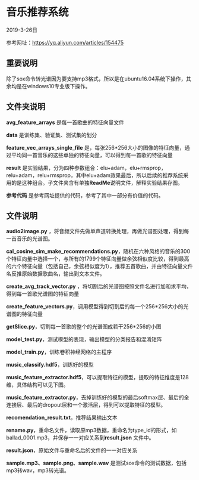 # 音乐推荐系统

2019-3-26日

参考网址：https://yq.aliyun.com/articles/154475

## 重要说明

除了sox命令转光谱因为要支持mp3格式，所以是在ubuntu16.04系统下操作，其余均是在windows10专业版下操作。

## 文件夹说明

**avg_feature_arrays** 是每一首歌曲的特征向量文件

**data** 是训练集、验证集、测试集的划分

**feature_vec_arrays_single_file** 是，每张256*256大小的图像的特征向量，通过平均同一首音乐的这些单独的特征向量，可以得到每一首歌的特征向量

**result** 是实验结果，分为四种参数组合：elu+adam，elu+rmsprop，relu+adam，relu+rmsprop，其中elu+adam效果最后，所以后续的推荐系统采用的是这种组合。子文件夹含有单独**ReadMe**说明文件，解释实验结果存图。

**参考代码** 是参考网址提供的代码，参考了其中一部分有价值的代码。

## 文件说明

**audio2image.py** ，将音频文件先做单声道转换处理，再做光谱图处理，得到每一首音乐的光谱图。

**cal_cosine_sim_make_recommendations.py**，随机在六种风格的音乐的300个特征向量中选择一个，与所有的1799个特征向量做余弦相似度比较，得到最高的六个特征向量（包括自己，余弦相似度为1），推荐五首歌曲，并由特征向量文件名反推原始数据歌曲名，输出到文本文件。

**create_avg_track_vector.py** ，将切割后的光谱图按照文件名进行加和求平均，得到每一首歌光谱图的特征向量

**create_feature_vectors.py**，调用模型得到切割后的每一个256*256大小的光谱图的特征向量

**getSlice.py**，切割每一首歌的整个的光谱图成若干256*256的小图

**model_test.py**，测试模型的表现，输出模型的分类报告和混淆矩阵

**model_train.py**，训练卷积神经网络的主程序

**music_classify.hdf5**，训练好的模型

**music_feature_extractor.hdf5**，可以提取特征的模型，提取的特征维度是128维，具体结构可以见下图。

**music_feature_extractor.py**，去掉训练好的模型的最后softmax层、最后的全连接层、最后的dropout层和一个激活层，得到可以提取特征的模型。

**recomendation_result.txt**，推荐结果输出文本

**rename.py**，重命名文件，读取原mp3数据，重命名为type_id的形式，如ballad_0001.mp3，并保存一一对应关系到**result.json** 文件中。

**result.json**，原始文件与重命名后的文件的一一对应关系

**sample.mp3、sample.png、sample.wav** 是测试sox命令的测试数据，包括mp3转wav，mp3转光谱。

